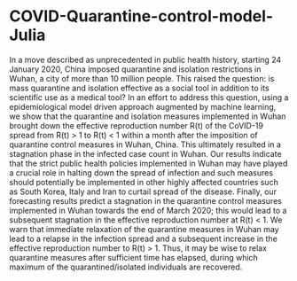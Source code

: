 # COVID-Quarantine-control-model-Julia

In a move described as unprecedented in public health history, starting 24 January
2020, China imposed quarantine and isolation restrictions in Wuhan, a city of more than
10 million people. This raised the question: is mass quarantine and isolation effective as
a social tool in addition to its scientific use as a medical tool? In an effort to address
this question, using a epidemiological model driven approach augmented by machine
learning, we show that the quarantine and isolation measures implemented in Wuhan
brought down the effective reproduction number R(t) of the CoVID-19 spread from
R(t) > 1 to R(t) < 1 within a month after the imposition of quarantine control measures
in Wuhan, China. This ultimately resulted in a stagnation phase in the infected case
count in Wuhan. Our results indicate that the strict public health policies implemented
in Wuhan may have played a crucial role in halting down the spread of infection and
such measures should potentially be implemented in other highly affected countries such
as South Korea, Italy and Iran to curtail spread of the disease. Finally, our forecasting
results predict a stagnation in the quarantine control measures implemented in Wuhan
towards the end of March 2020; this would lead to a subsequent stagnation in the effective
reproduction number at R(t) < 1. We warn that immediate relaxation of the quarantine
measures in Wuhan may lead to a relapse in the infection spread and a subsequent
increase in the effective reproduction number to R(t) > 1. Thus, it may be wise to relax
quarantine measures after sufficient time has elapsed, during which maximum of the
quarantined/isolated individuals are recovered.

